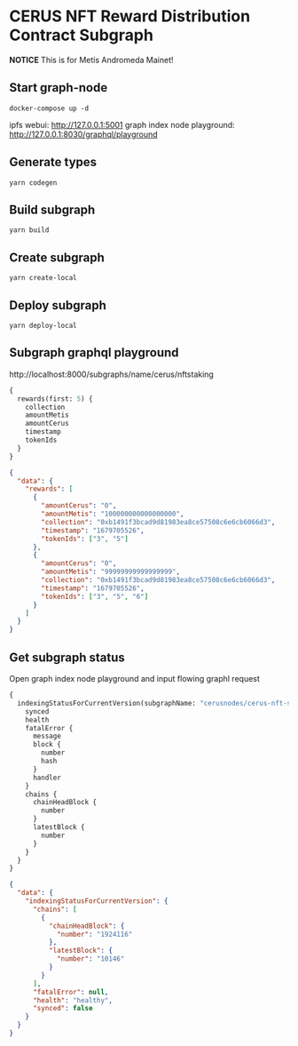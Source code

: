 # CERUS NFT Reward Distribution Contract Subgraph

__NOTICE__
This is for Metis Andromeda Mainet!

## Start graph-node

```
docker-compose up -d
```

ipfs webui: http://127.0.0.1:5001
graph index node playground: http://127.0.0.1:8030/graphql/playground

## Generate types
```
yarn codegen
```

## Build subgraph

```
yarn build
```

## Create subgraph

```
yarn create-local
```

## Deploy subgraph

```
yarn deploy-local
```

## Subgraph graphql playground

http://localhost:8000/subgraphs/name/cerus/nftstaking

```graphql
{
  rewards(first: 5) {
    collection
    amountMetis
    amountCerus
    timestamp
    tokenIds
  }
}
```

```json
{
  "data": {
    "rewards": [
      {
        "amountCerus": "0",
        "amountMetis": "100000000000000000",
        "collection": "0xb1491f3bcad9d81983ea8ce57508c6e6cb6066d3",
        "timestamp": "1679705526",
        "tokenIds": ["3", "5"]
      },
      {
        "amountCerus": "0",
        "amountMetis": "99999999999999999",
        "collection": "0xb1491f3bcad9d81983ea8ce57508c6e6cb6066d3",
        "timestamp": "1679705526",
        "tokenIds": ["3", "5", "6"]
      }
    ]
  }
}
```

## Get subgraph status

Open graph index node playground and input flowing graphl request

```graphql
{
  indexingStatusForCurrentVersion(subgraphName: "cerusnodes/cerus-nft-staking") {
    synced
    health
    fatalError {
      message
      block {
        number
        hash
      }
      handler
    }
    chains {
      chainHeadBlock {
        number
      }
      latestBlock {
        number
      }
    }
  }
}
```

```json
{
  "data": {
    "indexingStatusForCurrentVersion": {
      "chains": [
        {
          "chainHeadBlock": {
            "number": "1924116"
          },
          "latestBlock": {
            "number": "10146"
          }
        }
      ],
      "fatalError": null,
      "health": "healthy",
      "synced": false
    }
  }
}
```
